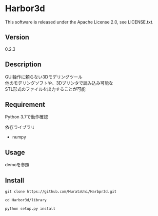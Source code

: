 Harbor3d
====

This software is released under the Apache License 2.0, see LICENSE.txt.

## Version

0.2.3

## Description

GUI操作に頼らない3Dモデリングツール  
他のモデリングソフトや、3Dプリンタで読み込み可能な  
STL形式のファイルを出力することが可能

## Requirement

Python 3.7で動作確認

依存ライブラリ
* numpy

## Usage

demoを参照

## Install

```
git clone https://github.com/MurataUni/Harbpr3d.git

cd Harbor3d/library

python setup.py install
```

